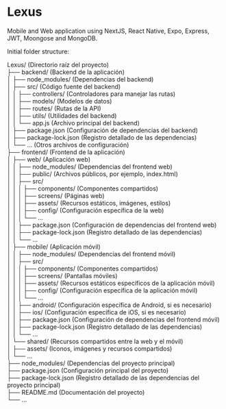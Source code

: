 # Lexus
Mobile and Web application using NextJS, React Native, Expo, Express, JWT, Moongose and MongoDB.

Initial folder structure:

  Lexus/ (Directorio raíz del proyecto)  
  ├── backend/ (Backend de la aplicación)  
  │   ├── node_modules/ (Dependencias del backend)  
  │   ├── src/ (Código fuente del backend)  
  │   │   ├── controllers/ (Controladores para manejar las rutas)  
  │   │   ├── models/ (Modelos de datos)  
  │   │   ├── routes/ (Rutas de la API)  
  │   │   ├── utils/ (Utilidades del backend)  
  │   │   └── app.js (Archivo principal del backend)  
  │   ├── package.json (Configuración de dependencias del backend)  
  │   ├── package-lock.json (Registro detallado de las dependencias)  
  │   └── ... (Otros archivos de configuración)  
  ├── frontend/ (Frontend de la aplicación)  
  │   ├── web/ (Aplicación web)  
  │   │   ├── node_modules/ (Dependencias del frontend web)  
  │   │   ├── public/ (Archivos públicos, por ejemplo, index.html)  
  │   │   ├── src/  
  │   │   │   ├── components/ (Componentes compartidos)  
  │   │   │   ├── screens/ (Páginas web)  
  │   │   │   ├── assets/ (Recursos estáticos, imágenes, estilos)  
  │   │   │   ├── config/ (Configuración específica de la web)  
  │   │   │   └── ...  
  │   │   ├── package.json (Configuración de dependencias del frontend web)  
  │   │   ├── package-lock.json (Registro detallado de las dependencias)  
  │   │   └── ...  
  │   ├── mobile/ (Aplicación móvil)  
  │   │   ├── node_modules/ (Dependencias del frontend móvil)  
  │   │   ├── src/  
  │   │   │   ├── components/ (Componentes compartidos)  
  │   │   │   ├── screens/ (Pantallas móviles)  
  │   │   │   ├── assets/ (Recursos estáticos específicos de la aplicación móvil)  
  │   │   │   ├── config/ (Configuración específica de la aplicación móvil)  
  │   │   │   └── ...  
  │   │   ├── android/ (Configuración específica de Android, si es necesario)  
  │   │   ├── ios/ (Configuración específica de iOS, si es necesario)  
  │   │   ├── package.json (Configuración de dependencias del frontend móvil)  
  │   │   ├── package-lock.json (Registro detallado de las dependencias)  
  │   │   └── ...  
  │   └── shared/ (Recursos compartidos entre la web y el móvil)  
  │       ├── assets/ (Iconos, imágenes y recursos compartidos)  
  │       └── ...  
  ├── node_modules/ (Dependencias del proyecto principal)  
  ├── package.json (Configuración principal del proyecto)  
  ├── package-lock.json (Registro detallado de las dependencias del proyecto principal)  
  ├── README.md (Documentación del proyecto)  
  └── ...

